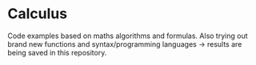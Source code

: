 # Calculus
Code examples based on maths algorithms and formulas. Also trying out brand new functions and syntax/programming languages -> results are being saved in this repository.
